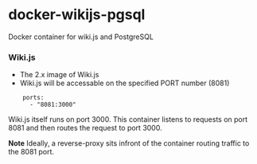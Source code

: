 # docker-wikijs-pgsql
Docker container for wiki.js and PostgreSQL

### Wiki.js
- The 2.x image of Wiki.js
- Wiki.js will be accessable on the specified PORT number (8081)

```
    ports:
      - "8081:3000"
```
Wiki.js itself runs on port 3000.  This container listens to requests on port 8081 and then routes the request to port 3000. 

**Note**
Ideally, a reverse-proxy sits infront of the container routing traffic to the 8081 port.